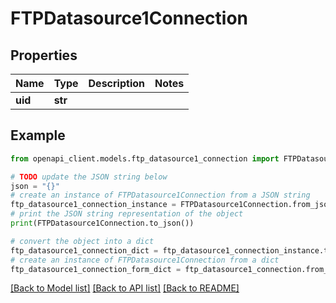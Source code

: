 # FTPDatasource1Connection


## Properties

Name | Type | Description | Notes
------------ | ------------- | ------------- | -------------
**uid** | **str** |  | 

## Example

```python
from openapi_client.models.ftp_datasource1_connection import FTPDatasource1Connection

# TODO update the JSON string below
json = "{}"
# create an instance of FTPDatasource1Connection from a JSON string
ftp_datasource1_connection_instance = FTPDatasource1Connection.from_json(json)
# print the JSON string representation of the object
print(FTPDatasource1Connection.to_json())

# convert the object into a dict
ftp_datasource1_connection_dict = ftp_datasource1_connection_instance.to_dict()
# create an instance of FTPDatasource1Connection from a dict
ftp_datasource1_connection_form_dict = ftp_datasource1_connection.from_dict(ftp_datasource1_connection_dict)
```
[[Back to Model list]](../README.md#documentation-for-models) [[Back to API list]](../README.md#documentation-for-api-endpoints) [[Back to README]](../README.md)


